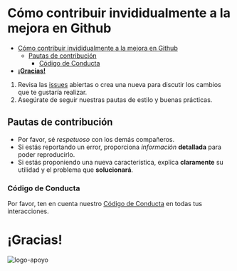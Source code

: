 
# Cómo contribuir invididualmente a la mejora en Github

- [Cómo contribuir invididualmente a la mejora en Github](#cómo-contribuir-invididualmente-a-la-mejora-en-github)
  - [Pautas de contribución](#pautas-de-contribución)
    - [Código de Conducta](#código-de-conducta)
- [**¡Gracias!**](#gracias)


1. Revisa las [issues](https://github.com/IsraC0d33/Proyecto1Marcas/issues/) abiertas o crea una nueva para discutir los cambios que te gustaría realizar.
2. Asegúrate de seguir nuestras pautas de estilo y buenas prácticas.

## Pautas de contribución

- Por favor, sé *respetuoso* con los demás compañeros.
- Si estás reportando un error, proporciona *información* **detallada** para poder reproducirlo.
- Si estás proponiendo una nueva característica, explica **claramente** su utilidad y el problema que **solucionará**.

### Código de Conducta

Por favor, ten en cuenta nuestro [Código de Conducta](CODE_OF_CONDUCT.md) en todas tus interacciones.

# **¡Gracias!**

![logo-apoyo](https://i.imgur.com/nTp1TkQ.png)
